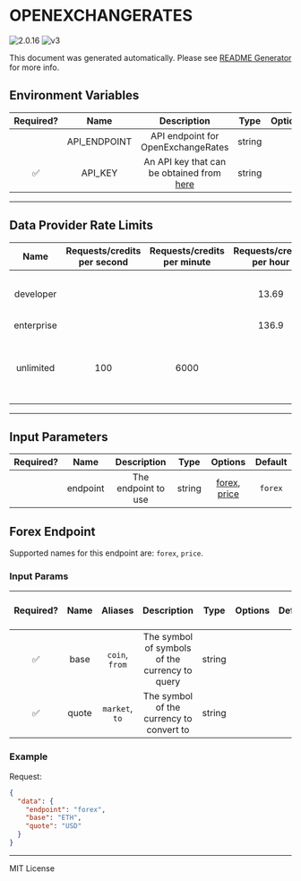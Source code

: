 # OPENEXCHANGERATES

![2.0.16](https://img.shields.io/github/package-json/v/smartcontractkit/external-adapters-js?filename=packages/sources/openexchangerates/package.json) ![v3](https://img.shields.io/badge/framework%20version-v3-blueviolet)

This document was generated automatically. Please see [README Generator](../../scripts#readme-generator) for more info.

## Environment Variables

| Required? |     Name     |                                    Description                                    |  Type  | Options |               Default                |
| :-------: | :----------: | :-------------------------------------------------------------------------------: | :----: | :-----: | :----------------------------------: |
|           | API_ENDPOINT |                        API endpoint for OpenExchangeRates                         | string |         | `https://openexchangerates.org/api/` |
|    ✅     |   API_KEY    | An API key that can be obtained from [here](https://openexchangerates.org/signup) | string |         |                                      |

---

## Data Provider Rate Limits

|    Name    | Requests/credits per second | Requests/credits per minute | Requests/credits per hour |                           Note                           |
| :--------: | :-------------------------: | :-------------------------: | :-----------------------: | :------------------------------------------------------: |
| developer  |                             |                             |           13.69           |               only mentions monthly limits               |
| enterprise |                             |                             |           136.9           |                                                          |
| unlimited  |             100             |            6000             |                           | Considered unlimited tier, but setting reasonable limits |

---

## Input Parameters

| Required? |   Name   |     Description     |  Type  |                      Options                       | Default |
| :-------: | :------: | :-----------------: | :----: | :------------------------------------------------: | :-----: |
|           | endpoint | The endpoint to use | string | [forex](#forex-endpoint), [price](#forex-endpoint) | `forex` |

## Forex Endpoint

Supported names for this endpoint are: `forex`, `price`.

### Input Params

| Required? | Name  |    Aliases     |                  Description                   |  Type  | Options | Default | Depends On | Not Valid With |
| :-------: | :---: | :------------: | :--------------------------------------------: | :----: | :-----: | :-----: | :--------: | :------------: |
|    ✅     | base  | `coin`, `from` | The symbol of symbols of the currency to query | string |         |         |            |                |
|    ✅     | quote | `market`, `to` |    The symbol of the currency to convert to    | string |         |         |            |                |

### Example

Request:

```json
{
  "data": {
    "endpoint": "forex",
    "base": "ETH",
    "quote": "USD"
  }
}
```

---

MIT License
